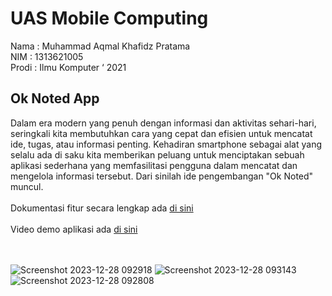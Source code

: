 # UAS Mobile Computing
Nama	: Muhammad Aqmal Khafidz Pratama
<br />NIM	: 1313621005
<br />Prodi	: Ilmu Komputer ‘ 2021

## Ok Noted App
Dalam era modern yang penuh dengan informasi dan aktivitas sehari-hari, seringkali kita membutuhkan cara yang cepat dan efisien untuk mencatat ide, tugas, atau informasi penting. Kehadiran smartphone sebagai alat yang selalu ada di saku kita memberikan peluang untuk menciptakan sebuah aplikasi sederhana yang memfasilitasi pengguna dalam mencatat dan mengelola informasi tersebut. Dari sinilah ide pengembangan "Ok Noted" muncul.
<br /><br />Dokumentasi fitur secara lengkap ada [di sini](https://github.com/aqmalpratama/uas-mobile-computing/blob/master/docs/Dokumentasi%20Aplikasi%20Ok%20Noted_Muhammad%20Aqmal_1313621005.pdf)
<br /><br />Video demo aplikasi ada [di sini](https://youtu.be/7MpP0XEZq50)

<br /><br />
![Screenshot 2023-12-28 092918](https://github.com/aqmalpratama/uas-mobile-computing/assets/76899225/5f4e1c13-67c0-4aa4-9fc9-bb86eceb1836)
![Screenshot 2023-12-28 093143](https://github.com/aqmalpratama/uas-mobile-computing/assets/76899225/ed3989b9-cb2f-4210-9899-bf0489c9ec47)
![Screenshot 2023-12-28 092808](https://github.com/aqmalpratama/uas-mobile-computing/assets/76899225/1bc759b6-a453-419e-8ed2-3a841c5fd17e)
